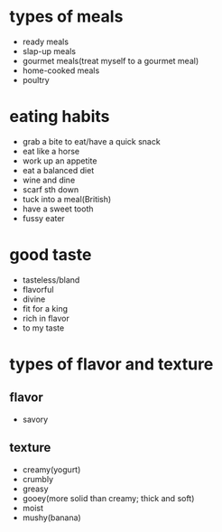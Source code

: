 # types of meals

- ready meals
- slap-up meals
- gourmet meals(treat myself to a gourmet meal)
- home-cooked meals   
- poultry

# eating habits

- grab a bite to eat/have a quick snack
- eat like a horse
- work up an appetite
- eat a balanced diet
- wine and dine
- scarf sth down
- tuck into a meal(British)
- have a sweet tooth
- fussy eater

# good taste

- tasteless/bland
- flavorful
- divine
- fit for a king
- rich in flavor
- to my taste

# types of flavor and texture

## flavor

- savory

## texture

- creamy(yogurt)
- crumbly
- greasy
- gooey(more solid than creamy; thick and soft)
- moist
- mushy(banana)
